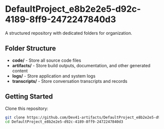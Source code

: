 # DefaultProject_e8b2e2e5-d92c-4189-8ff9-2472247840d3
A structured repository with dedicated folders for organization.

## Folder Structure

- **code/** - Store all source code files
- **artifacts/** - Store build outputs, documentation, and other generated content
- **logs/** - Store application and system logs
- **transcripts/** - Store conversation transcripts and records

## Getting Started

Clone this repository:
```bash
git clone https://github.com/Dev41-artifacts/DefaultProject_e8b2e2e5-d92c-4189-8ff9-2472247840d3
cd DefaultProject_e8b2e2e5-d92c-4189-8ff9-2472247840d3
```
